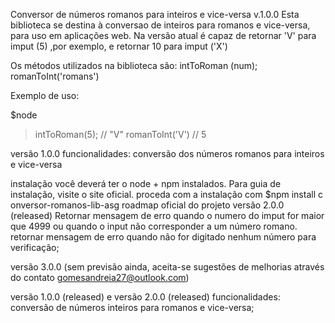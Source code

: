 Conversor de números romanos para inteiros e vice-versa v.1.0.0
Esta biblioteca se destina à conversao de inteiros para romanos e vice-versa, para uso em aplicações web. Na versão atual é capaz de retornar 'V' para imput (5) ,por exemplo, e retornar 10 para imput ('X')

Os métodos utilizados na biblioteca são:
intToRoman (num);
romanToInt('romans')

Exemplo de uso:

$node

> intToRoman(5); // "V"
> romanToInt('V') // 5

versão 1.0.0
funcionalidades: conversão dos números romanos para inteiros e vice-versa

instalação
você deverá ter o node + npm instalados. Para guia de instalação, visite o site oficial.
proceda com a instalação com $npm install c
onversor-romanos-lib-asg
roadmap oficial do projeto
versão 2.0.0 (released)
Retornar mensagem de erro quando o numero do imput for maior que 4999 ou quando o input não corresponder a um número romano.
retornar mensagem de erro quando não for digitado nenhum número para verificação;

versão 3.0.0 (sem previsão ainda, aceita-se sugestões de melhorias através do contato gomesandreia27@outlook.com)

versão 1.0.0 (released) e versão 2.0.0 (released)
funcionalidades: conversão de números inteiros para romanos e vice-versa;
